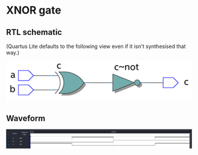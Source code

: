 # XNOR gate

## RTL schematic

(Quartus Lite defaults to the following view even if it isn't synthesised that way.)

![image-20220227144348449](README.assets/image-20220227144348449.png)

## Waveform

![image-20220227144359516](README.assets/image-20220227144359516.png)

